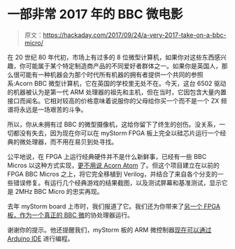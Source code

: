 # 一部非常 2017 年的 BBC 微电影

> 原文：<https://hackaday.com/2017/09/24/a-very-2017-take-on-a-bbc-micro/>

在 20 世纪 80 年代初，市场上有过多的 8 位微型计算机，如果你对这些东西感兴趣，你可能属于某个特定制造商产品的不同爱好者群体之一。如果你是英国人，那么很可能有一种机器会为那个时代所有机器的拥有者提供一个共同的参照系:Acorn BBC 微型计算机，它在英国的学校里无处不在。今天，这台 6502 驱动的机器被认为是第一代 ARM 处理器的祖先和主机，但在当时，它因包含大量内置接口而闻名。它相对较高的价格意味着说服你的父母给你买一个而不是一个 ZX 频谱将永远是一场艰苦的斗争。

所以，你从未拥有过 BBC 的微型摄像机，这给你留下了终生的创伤。没关系，一切都没有失去，因为现在你可以在 myStorm FPGA 板上完全以硅芯片运行一个经典的微处理器，而不用在易贝到处寻找。

公平地说，在 FPGA 上运行经典硬件并不是什么新鲜事，已经有一些 BBC Micros 以这种方式实现，[更不用说 Acorn Atom](https://hackaday.com/2017/08/28/retrocomputing-with-open-source-fpgas/) 了。但这个项目建立在以前的 FPGA BBC Micros 之上，将它完全移植到 Verilog，并结合了来自各个分支的一些错误修复。有运行几个经典游戏的结果截图，以及测试屏幕和基准测试，显示它是 2MHz BBC Micro 的忠实再现。

去年 myStorm board 上市时，我们报道了它。我们还为你带来了[另一个 FPGA 板，作为一个真正的 BBC 微](https://hackaday.com/2015/10/03/vintage-bbc-computer-gets-fpga-buddies/)的协处理器运行。

谢谢你的提示。他还提醒我们，myStorm 板的 ARM 微控制器[现在可以通过 Arduino IDE](https://forum.mystorm.uk/t/blackice-and-arduino/265) 进行编程。